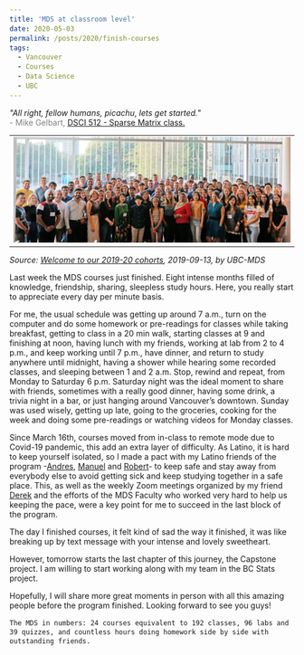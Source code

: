 ```yaml
---
title: 'MDS at classroom level'
date: 2020-05-03
permalink: /posts/2020/finish-courses
tags:
  - Vancouver
  - Courses
  - Data Science
  - UBC
---
```


<i>"All right, fellow humans, picachu, lets get started."</i>  
<span style="color:gray">- Mike Gelbart, </span>[DSCI 512 - Sparse Matrix class.](https://youtu.be/T5IYf5rvPfA)

<table><tr><td>
    <img src="/images/MDS_cohort_2019.jpeg" alt="cohort" />
</td></tr></table>

*Source: [Welcome to our 2019-20 cohorts](https://masterdatascience.ubc.ca/student-success-stories/welcome-our-2019-20-cohorts?utm_campaign=mds%20r20%20mds%20new%20cohort%20blog&utm_medium=social&utm_source=linkedin), 2019-09-13, by UBC-MDS*  
  
Last week the MDS courses just finished. Eight intense months filled of knowledge, friendship, sharing, sleepless study hours. Here, you really start to appreciate every day per minute basis.  

For me, the usual schedule was getting up around 7 a.m., turn on the computer and do some homework or pre-readings for classes while taking breakfast, getting to class in a 20 min walk, starting classes at 9 and finishing at noon, having lunch with my friends, working at lab from 2 to 4 p.m., and keep working until 7 p.m., have dinner, and return to study anywhere until midnight, having a shower while hearing some recorded classes, and sleeping between 1 and 2 a.m.  Stop, rewind and repeat, from Monday to Saturday 6 p.m. Saturday night was the ideal moment to share with friends, sometimes with a really good dinner, having some drink, a trivia night in a bar, or just hanging around Vancouver’s downtown. Sunday was used wisely, getting up late, going to the groceries, cooking for the week and doing some pre-readings or watching videos for Monday classes.  

Since March 16th, courses moved from in-class to remote mode due to Covid-19 pandemic, this add an extra layer of difficulty. As Latino, it is hard to keep yourself isolated, so I made a pact with my Latino friends of the program -[Andres](https://github.com/apitta6), [Manuel](https://github.com/mmaldo28) and [Robert](https://github.com/rap12274)- to keep safe and stay away from everybody else to avoid getting sick and keep studying together in a safe place. This, as well as the weekly Zoom meetings organized by my friend [Derek](https://github.com/dkruszew) and the efforts of the MDS Faculty who worked very hard to help us keeping the pace, were a key point for me to succeed in the last block of the program.  

The day I finished courses, it felt kind of sad the way it finished, it was like breaking up by text message with your intense and lovely sweetheart.  

However, tomorrow starts the last chapter of this journey, the Capstone project. I am willing to start working along with my team in the BC Stats project.  

Hopefully, I will share more great moments in person with all this amazing people before the program finished. Looking forward to see you guys!  

```
The MDS in numbers: 24 courses equivalent to 192 classes, 96 labs and 39 quizzes, and countless hours doing homework side by side with outstanding friends.
```
